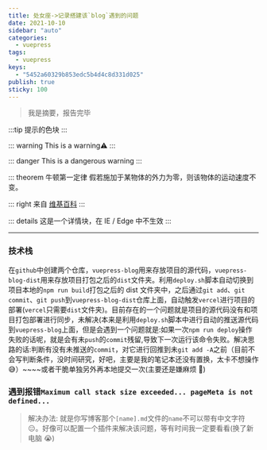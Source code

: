 ```yaml
---
title: 处女座->记录搭建该`blog`遇到的问题
date: 2021-10-10
sidebar: "auto"
categories:
  - vuepress
tags:
  - vuepress
keys:
  - "5452a60329b853edc5b4d4c8d331d025"
publish: true
sticky: 100
---
```


> 我是摘要，报告完毕

<!--more-->

:::tip
提示的色块
:::

::: warning
This is a warning⚠️
:::

::: danger
This is a dangerous warning
:::

::: theorem 牛顿第一定律
假若施加于某物体的外力为零，则该物体的运动速度不变。

::: right
来自 [维基百科](https://zh.wikipedia.org/wiki/%E7%89%9B%E9%A1%BF%E8%BF%90%E5%8A%A8%E5%AE%9A%E5%BE%8B)
:::

::: details
这是一个详情块，在 IE / Edge 中不生效
:::

---

### 技术栈

在`github`中创建两个仓库，`vuepress-blog`用来存放项目的源代码，`vuepress-blog-dist`用来存放项目打包之后的`dist`文件夹。利用`deploy.sh`脚本自动切换到项目本地的`npm run build`打包之后的 dist 文件夹中，之后通过`git add`、`git commit`、`git push`到`vuepress-blog-dist`仓库上面，自动触发`vercel`进行项目的部署(`vercel`只需要`dist`文件夹)。目前存在的一个问题就是项目的源代码没有和项目打包部署进行同步，未解决(本来是利用`deploy.sh`脚本中进行自动的推送源代码到`vuepress-blog`上面，但是会遇到一个问题就是:如果一次`npm run deploy`操作失败的话呢，就是会有未`push`的`commit`残留,导致下一次运行该命令失败。解决思路的话:判断有没有未推送的`commit`，对它进行回推到未`git add -A`之前（目前不会写判断条件，没时间研究，好吧，主要是我的笔记本还没有置换，太卡不想操作 😅）~~~~或者干脆单独另外再本地提交一次(主要还是嫌麻烦 🦄)

### 遇到报错`Maximum call stack size exceeded... pageMeta is not defined...`

> 解决办法: 就是你写博客那个`[name].md`文件的`name`不可以带有中文字符 😑。好像可以配置一个插件来解决该问题，等有时间我一定要看看(换了新电脑 😭)

<test></test>
